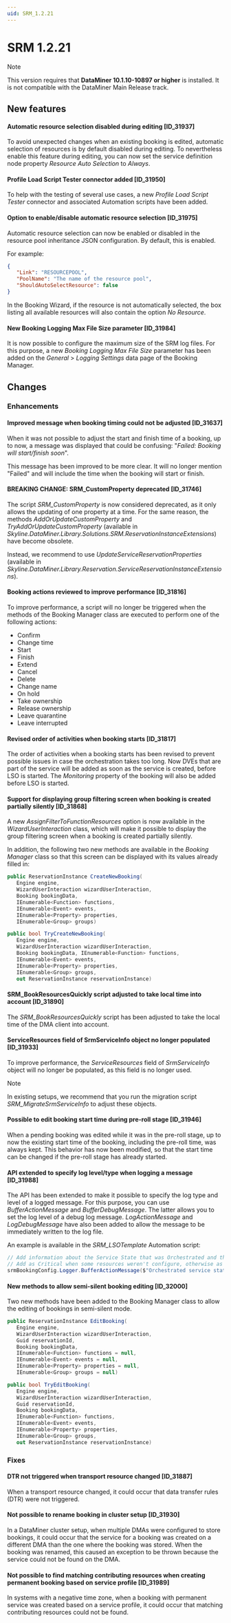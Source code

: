```yaml
---
uid: SRM_1.2.21
---
```


# SRM 1.2.21

> [!NOTE]
> This version requires that **DataMiner 10.1.10-10897 or higher** is installed. It is not compatible with the DataMiner Main Release track.

## New features

#### Automatic resource selection disabled during editing \[ID_31937\]

To avoid unexpected changes when an existing booking is edited, automatic selection of resources is by default disabled during editing. To nevertheless enable this feature during editing, you can now set the service definition node property *Resource Auto Selection* to *Always*.

#### Profile Load Script Tester connector added \[ID_31950\]

To help with the testing of several use cases, a new *Profile Load Script Tester* connector and associated Automation scripts have been added.

#### Option to enable/disable automatic resource selection \[ID_31975\]

Automatic resource selection can now be enabled or disabled in the resource pool inheritance JSON configuration. By default, this is enabled.

For example:

```json
{
   "Link": "RESOURCEPOOL",
   "PoolName": "The name of the resource pool",
   "ShouldAutoSelectResource": false
}
```

In the Booking Wizard, if the resource is not automatically selected, the box listing all available resources will also contain the option *No Resource*.

#### New Booking Logging Max File Size parameter \[ID_31984\]

It is now possible to configure the maximum size of the SRM log files. For this purpose, a new *Booking Logging Max File Size* parameter has been added on the *General* > *Logging Settings* data page of the Booking Manager.

## Changes

### Enhancements

#### Improved message when booking timing could not be adjusted \[ID_31637\]

When it was not possible to adjust the start and finish time of a booking, up to now, a message was displayed that could be confusing: "*Failed: Booking will start/finish soon*".

This message has been improved to be more clear. It will no longer mention "Failed" and will include the time when the booking will start or finish.

#### BREAKING CHANGE: SRM_CustomProperty deprecated \[ID_31746\]

The script *SRM_CustomProperty* is now considered deprecated, as it only allows the updating of one property at a time. For the same reason, the methods *AddOrUpdateCustomProperty* and *TryAddOrUpdateCustomProperty* (available in *Skyline.DataMiner.Library.Solutions.SRM.ReservationInstanceExtensions*) have become obsolete.

Instead, we recommend to use *UpdateServiceReservationProperties* (available in *Skyline.DataMiner.Library.Reservation.ServiceReservationInstanceExtensions*).

#### Booking actions reviewed to improve performance \[ID_31816\]

To improve performance, a script will no longer be triggered when the methods of the Booking Manager class are executed to perform one of the following actions:

- Confirm
- Change time
- Start
- Finish
- Extend
- Cancel
- Delete
- Change name
- On hold
- Take ownership
- Release ownership
- Leave quarantine
- Leave interrupted

#### Revised order of activities when booking starts \[ID_31817\]

The order of activities when a booking starts has been revised to prevent possible issues in case the orchestration takes too long. Now DVEs that are part of the service will be added as soon as the service is created, before LSO is started. The *Monitoring* property of the booking will also be added before LSO is started.

#### Support for displaying group filtering screen when booking is created partially silently \[ID_31868\]

A new *AssignFilterToFunctionResources* option is now available in the *WizardUserInteraction* class, which will make it possible to display the group filtering screen when a booking is created partially silently.

In addition, the following two new methods are available in the *Booking Manager* class so that this screen can be displayed with its values already filled in:

```csharp
public ReservationInstance CreateNewBooking(
   Engine engine,
   WizardUserInteraction wizardUserInteraction,
   Booking bookingData,
   IEnumerable<Function> functions,
   IEnumerable<Event> events,
   IEnumerable<Property> properties,
   IEnumerable<Group> groups)
```

```csharp
public bool TryCreateNewBooking(
   Engine engine,
   WizardUserInteraction wizardUserInteraction,
   Booking bookingData, IEnumerable<Function> functions,
   IEnumerable<Event> events,
   IEnumerable<Property> properties,
   IEnumerable<Group> groups,
   out ReservationInstance reservationInstance)
```

#### SRM_BookResourcesQuickly script adjusted to take local time into account \[ID_31890\]

The *SRM_BookResourcesQuickly* script has been adjusted to take the local time of the DMA client into account.

#### ServiceResources field of SrmServiceInfo object no longer populated \[ID_31933\]

To improve performance, the *ServiceResources* field of *SrmServiceInfo* object will no longer be populated, as this field is no longer used.

> [!NOTE]
> In existing setups, we recommend that you run the migration script *SRM_MigrateSrmServiceInfo* to adjust these objects.

#### Possible to edit booking start time during pre-roll stage \[ID_31946\]

When a pending booking was edited while it was in the pre-roll stage, up to now the existing start time of the booking, including the pre-roll time, was always kept. This behavior has now been modified, so that the start time can be changed if the pre-roll stage has already started.

#### API extended to specify log level/type when logging a message \[ID_31988\]

The API has been extended to make it possible to specify the log type and level of a logged message. For this purpose, you can use *BufferActionMessage* and *BufferDebugMessage*. The latter allows you to set the log level of a debug log message. *LogActionMessage* and *LogDebugMessage* have also been added to allow the message to be immediately written to the log file.

An example is available in the *SRM_LSOTemplate* Automation script:

```csharp
// Add information about the Service State that was Orchestrated and the amount of the (non)configured Resource.
// Add as Critical when some resources weren't configure, otherwise as Normal.
srmBookingConfig.Logger.BufferActionMessage($"Orchestrated service state '{enhancedAction.ServiceState}' (configured {nonConfiguredResources - configuredResources}/{configuredResources})", nonConfiguredResources > 0 ? LogEntryType.Critical : LogEntryType.Normal);
```

#### New methods to allow semi-silent booking editing \[ID_32000\]

Two new methods have been added to the Booking Manager class to allow the editing of bookings in semi-silent mode.

```csharp
public ReservationInstance EditBooking(
   Engine engine,
   WizardUserInteraction wizardUserInteraction,
   Guid reservationId,
   Booking bookingData,
   IEnumerable<Function> functions = null,
   IEnumerable<Event> events = null,
   IEnumerable<Property> properties = null,
   IEnumerable<Group> groups = null)
```

```csharp
public bool TryEditBooking(
   Engine engine,
   WizardUserInteraction wizardUserInteraction,
   Guid reservationId,
   Booking bookingData,
   IEnumerable<Function> functions,
   IEnumerable<Event> events,
   IEnumerable<Property> properties,
   IEnumerable<Group> groups,
   out ReservationInstance reservationInstance)
```

### Fixes

#### DTR not triggered when transport resource changed \[ID_31887\]

When a transport resource changed, it could occur that data transfer rules (DTR) were not triggered.

#### Not possible to rename booking in cluster setup \[ID_31930\]

In a DataMiner cluster setup, when multiple DMAs were configured to store bookings, it could occur that the service for a booking was created on a different DMA than the one where the booking was stored. When the booking was renamed, this caused an exception to be thrown because the service could not be found on the DMA.

#### Not possible to find matching contributing resources when creating permanent booking based on service profile \[ID_31989\]

In systems with a negative time zone, when a booking with permanent service was created based on a service profile, it could occur that matching contributing resources could not be found.
